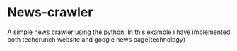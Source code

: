 # News-crawler
A simple news crawler using the python.
In this example i have implemented both techcrunch website and google news page(technology)
